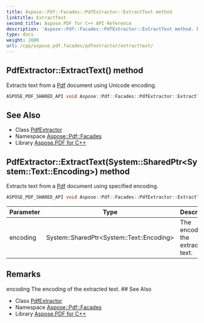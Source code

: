 ```yaml
---
title: Aspose::Pdf::Facades::PdfExtractor::ExtractText method
linktitle: ExtractText
second_title: Aspose.PDF for C++ API Reference
description: 'Aspose::Pdf::Facades::PdfExtractor::ExtractText method. Extracts text from a Pdf document using Unicode encoding in C++.'
type: docs
weight: 1600
url: /cpp/aspose.pdf.facades/pdfextractor/extracttext/
---
```

## PdfExtractor::ExtractText() method


Extracts text from a [Pdf](../../../aspose.pdf/) document using Unicode encoding.

```cpp
ASPOSE_PDF_SHARED_API void Aspose::Pdf::Facades::PdfExtractor::ExtractText()
```

## See Also

* Class [PdfExtractor](../)
* Namespace [Aspose::Pdf::Facades](../../)
* Library [Aspose.PDF for C++](../../../)
## PdfExtractor::ExtractText(System::SharedPtr\<System::Text::Encoding\>) method


Extracts text from a [Pdf](../../../aspose.pdf/) document using specified encoding.

```cpp
ASPOSE_PDF_SHARED_API void Aspose::Pdf::Facades::PdfExtractor::ExtractText(System::SharedPtr<System::Text::Encoding> encoding)
```


| Parameter | Type | Description |
| --- | --- | --- |
| encoding | System::SharedPtr\<System::Text::Encoding\> | The encoding of the extracted text. |
## Remarks


<parameterlist kind="param">
  <parameteritem>
    <parameternamelist>
      <parametername>encoding</parametername>
    </parameternamelist>
    <parameterdescription>
      <para>The encoding of the extracted text.</para>
    </parameterdescription>
  </parameteritem>
</parameterlist>
## See Also

* Class [PdfExtractor](../)
* Namespace [Aspose::Pdf::Facades](../../)
* Library [Aspose.PDF for C++](../../../)
